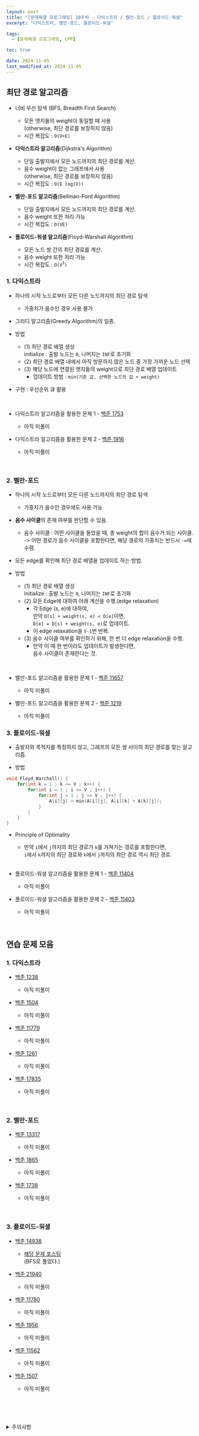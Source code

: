 ```yaml
---
layout: post
title: "[문제해결 프로그래밍] 10주차 - 다익스트라 / 벨만-포드 / 플로이드-워셜"
excerpt: "다익스트라, 벨만-포드, 플로이드-워셜"

tags:
  - [문제해결 프로그래밍, CPP]

toc: true

date: 2024-11-05
last_modified_at: 2024-11-05
---
```

## 최단 경로 알고리즘
- 너비 우선 탐색 (BFS, Breadth First Search)
  - 모든 엣지들의 weight이 동일할 때 사용  
  (otherwise, 최단 경로를 보장하지 않음)  
  - 시간 복잡도 : `O(V+E)`

- **다익스트라 알고리즘**(Dijkstra's Algorithm)
  - 단일 출발지에서 모든 노드까지의 최단 경로를 계산.
  - 음수 weight이 없는 그래프에서 사용  
  (otherwise, 최단 경로를 보장하지 않음)  
  - 시간 복잡도 : `O(E log(V))`

- **벨만-포드 알고리즘**(Bellman-Ford Algorithm)
  - 단일 출발지에서 모든 노드까지의 최단 경로를 계산.  
  - 음수 weight 또한 처리 가능
  - 시간 복잡도 : `O(VE)`

- **플로이드-워셜 알고리즘**(Floyd-Warshall Algorithm)
  - 모든 노드 쌍 간의 최단 경로를 계산.
  - 음수 weight 또한 처리 가능
  - 시간 복잡도 : `O(V`<sup>`3`</sup>`)`

### 1. 다익스트라
- 하나의 시작 노드로부터 모든 다른 노드까지의 최단 경로 탐색  
  - 가중치가 음수인 경우 사용 불가

- 그리디 알고리즘(Greedy Algorithm)의 일종.

- 방법
  - (1) 최단 경로 배열 생성  
  initialize : 출발 노드는 `0`, 나머지는 `INF`로 초기화  
  - (2) 최단 경로 배열 내에서 아직 방문하지 않은 노드 중 가장 가까운 노드 선택  
  - (3) 해당 노드에 연결된 엣지들의 weight으로 최단 경로 배열 업데이트  
    - 업데이트 방법 : `min(기존 값, 선택한 노드의 값 + weight)`  

- 구현 : 우선순위 큐 활용  

<br>

- 다익스트라 알고리즘을 활용한 문제 1 - [백준 1753][def]  

  - 아직 미풀이

- 다익스트라 알고리즘을 활용한 문제 2 - [백준 1916][def2]

  - 아직 미풀이

<br>

### 2. 벨만-포드
- 하나의 시작 노드로부터 모든 다른 노드까지의 최단 경로 탐색  
  - 가중치가 음수인 경우에도 사용 가능

- **음수 사이클**의 존재 여부를 판단할 수 있음.
  - 음수 사이클 : 어떤 사이클을 돌았을 때, 총 weight의 합이 음수가 되는 사이클.  
  -> 어떤 경로가 음수 사이클을 포함한다면, 해당 경로의 가중치는 반드시 `-∞`에 수렴.  

- 모든 edge를 확인해 최단 경로 배열을 업데이트 하는 방법.  

- 방법  
  - (1) 최단 경로 배열 생성  
  initialize : 출발 노드는 `0`, 나머지는 `INF`로 초기화  
  - (2) 모든 Edge에 대하여 아래 계산을 수행.(edge relaxation)  
    - 각 Edge (s, e)에 대하여,  
    만약 `D[s] + weight(s, e) < D[e]`이면,  
    `D[e] = D[s] + weight(s, e)`로 업데이트.  
    - 이 edge relaxation을 `V-1`번 반복.  
  - (3) 음수 사이클 여부를 확인하기 위해, 한 번 더 edge relaxation을 수행.  
    - 만약 이 때 한 번이라도 업데이트가 발생한다면,  
    음수 사이클이 존재한다는 것.  

<br>  

- 벨만-포드 알고리즘을 활용한 문제 1 - [백준 11657][def3]

  - 아직 미풀이  

- 벨만-포드 알고리즘을 활용한 문제 2 - [백준 1219][def4]

  - 아직 미풀이

### 3. 플로이드-워셜
- 출발지와 목적지를 특정하지 않고, 그래프의 모든 쌍 사이의 최단 경로를 찾는 알고리즘.  

- 방법  

```c++
void Floyd_Warchall() {
    for(int k = 1 ; k <= V ; k++) {
        for(int i = 1 ; i <= V ; i++) {
            for(int j = 1 ; j <= V ; j++) {
                A[i][j] = min(A[i][j], A[i][k] + A[k][j]);
            }
        }
    }
}
```

- Principle of Optimality  
  - 만약 `i`에서 `j`까지의 최단 경로가 `k`를 거쳐가는 경로를 포함한다면,  
  `i`에서 `k`까지의 최단 경로와 `k`에서 `j`까지의 최단 경로 역시 최단 경로.  

  <br>

- 플로이드-워셜 알고리즘을 활용한 문제 1 - [백준 11404][def5]

  - 아직 미풀이

- 플로이드-워셜 알고리즘을 활용한 문제 2 - [백준 11403][def6]

  - 아직 미풀이

<br>

## 연습 문제 모음
### 1. 다익스트라
- [백준 1238][def7]  

  - 아직 미풀이

- [백준 1504][def8]  

  - 아직 미풀이

- [백준 11779][def9]  

  - 아직 미풀이

- [백준 1261][def10]  

  - 아직 미풀이

- [백준 17835][def11]  

  - 아직 미풀이

<br>

### 2. 벨만-포드
- [백준 13317][def12]  

  - 아직 미풀이

- [백준 1865][def13]  

  - 아직 미풀이

- [백준 1738][def14]  

  - 아직 미풀이

<br>

### 3. 플로이드-워셜
- [백준 14938][def16]  

  - [해당 문제 포스팅][def15]  
  (BFS로 풀었다.)

- [백준 21940][def17]  

  - 아직 미풀이

- [백준 11780][def18]  

  - 아직 미풀이

- [백준 1956][def19]  

  - 아직 미풀이

- [백준 11562][def20]  

  - 아직 미풀이

- [백준 1507][def21]  

  - 아직 미풀이

<br>
<br>
<br>
<br>
<details>
<summary>주의사항</summary>
<div markdown="1">

이 포스팅은 강원대학교 이다영 교수님의 문제해결 프로그래밍 수업을 들으며 내용을 정리 한 것입니다.  
수업 내용에 대한 저작권은 교수님께 있으니,  
다른 곳으로의 무분별한 내용 복사를 자제해 주세요.

</div>
</details>

[def]: https://www.acmicpc.net/problem/1753
[def2]: https://www.acmicpc.net/problem/1916
[def3]: https://www.acmicpc.net/problem/11657
[def4]: https://www.acmicpc.net/problem/1219
[def5]: https://www.acmicpc.net/problem/11404
[def6]: https://www.acmicpc.net/problem/11403
[def7]: https://www.acmicpc.net/problem/1238
[def8]: https://www.acmicpc.net/problem/1504
[def9]: https://www.acmicpc.net/problem/11779
[def10]: https://www.acmicpc.net/problem/1261
[def11]: https://www.acmicpc.net/problem/17835
[def12]: https://www.acmicpc.net/problem/13317
[def13]: https://www.acmicpc.net/problem/1865
[def14]: https://www.acmicpc.net/problem/1738
[def15]: https://orbit3230.github.io/2024/07/03/Daily_Backjoon/
[def16]: https://www.acmicpc.net/problem/14938
[def17]: https://www.acmicpc.net/problem/21940
[def18]: https://www.acmicpc.net/problem/11780
[def19]: https://www.acmicpc.net/problem/1956
[def20]: https://www.acmicpc.net/problem/11562
[def21]: https://www.acmicpc.net/problem/1507